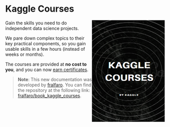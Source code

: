 # Kaggle Courses

<img src="images/kaggle3.png" alt="img python" 
     width="230" height="320"  align="right" >

Gain the skills you need to do independent data science projects.

We pare down complex topics to their key practical components, so you gain usable skills in a few hours (instead of weeks or months).

The courses are provided at **no cost to you**, and you can now [earn certificates](https://www.kaggle.com/learn-course-certificates).

> **Note**: This new documentation was developed by [fralfaro](https://github.com/fralfaro). You can find the repository at the following link: [fralfaro/book_kaggle_courses](https://github.com/fralfaro/book_kaggle_courses).